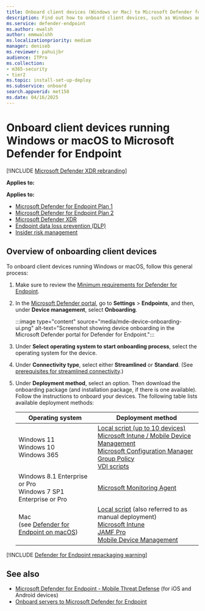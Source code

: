 ```yaml
---
title: Onboard client devices (Windows or Mac) to Microsoft Defender for Endpoint
description: Find out how to onboard client devices, such as Windows and Mac PCs to Defender for Endpoint.
ms.service: defender-endpoint
ms.author: ewalsh
author: emmwalshh
ms.localizationpriority: medium
manager: deniseb
ms.reviewer: pahuijbr
audience: ITPro
ms.collection:
- m365-security
- tier2
ms.topic: install-set-up-deploy
ms.subservice: onboard
search.appverid: met150
ms.date: 04/16/2025
---
```


# Onboard client devices running Windows or macOS to Microsoft Defender for Endpoint

[!INCLUDE [Microsoft Defender XDR rebranding](../includes/microsoft-defender.md)]

**Applies to:**

**Applies to:**

- [Microsoft Defender for Endpoint Plan 1](microsoft-defender-endpoint.md)
- [Microsoft Defender for Endpoint Plan 2](microsoft-defender-endpoint.md)
- [Microsoft Defender XDR](/defender-xdr)
- [Endpoint data loss prevention (DLP)](/microsoft-365/compliance/endpoint-dlp-learn-about)
- [Insider risk management](/microsoft-365/compliance/insider-risk-management)

## Overview of onboarding client devices

To onboard client devices running Windows or macOS, follow this general process:

1. Make sure to review the [Minimum requirements for Defender for Endpoint](minimum-requirements.md).

2. In the [Microsoft Defender portal](https://security.microsoft.com), go to **Settings** > **Endpoints**, and then, under **Device management**, select **Onboarding**.

   :::image type="content" source="media/mde-device-onboarding-ui.png" alt-text="Screenshot showing device onboarding in the Microsoft Defender portal for Defender for Endpoint.":::

3. Under **Select operating system to start onboarding process**, select the operating system for the device.

4. Under **Connectivity type**, select either **Streamlined** or **Standard**. (See [prerequisites for streamlined connectivity](/defender-endpoint/configure-device-connectivity#prerequisites).)

5. Under **Deployment method**, select an option. Then download the onboarding package (and installation package, if there is one available). Follow the instructions to onboard your devices. The following table lists available deployment methods:

   |Operating system | Deployment method |
   |---|---|
   | Windows 11<br/>Windows 10 <br/>Windows 365| [Local script (up to 10 devices)](configure-endpoints-script.md) <br/>[Microsoft Intune / Mobile Device Management](configure-endpoints-mdm.md) <br/> [Microsoft Configuration Manager](configure-endpoints-sccm.md)<br/>[Group Policy](configure-endpoints-gp.md)<br/> [VDI scripts](configure-endpoints-vdi.md)|
   | Windows 8.1 Enterprise or Pro<br/>Windows 7 SP1 Enterprise or Pro| [Microsoft Monitoring Agent](update-agent-mma-windows.md) |
   |Mac<br/>(see [Defender for Endpoint on macOS](microsoft-defender-endpoint-mac.md))|[Local script](mac-install-manually.md) (also referred to as manual deployment) <br/> [Microsoft Intune](mac-install-with-intune.md) <br/> [JAMF Pro](mac-install-with-jamf.md) <br/> [Mobile Device Management](mac-install-with-other-mdm.md)|

[!INCLUDE [Defender for Endpoint repackaging warning](../includes/repackaging-warning.md)]

## See also

- [Microsoft Defender for Endpoint - Mobile Threat Defense](mtd.md) (for iOS and Android devices)
- [Onboard servers to Microsoft Defender for Endpoint](onboard-server.md)
